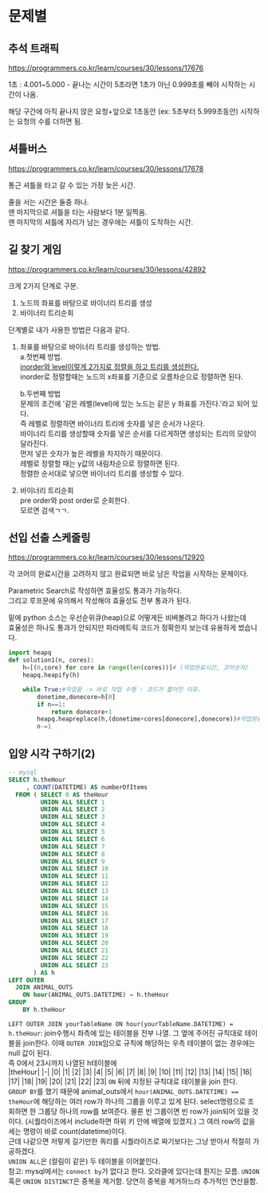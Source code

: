 # 문제별
## 추석 트래픽
https://programmers.co.kr/learn/courses/30/lessons/17676  

1초 : 4.001~5.000 - 끝나는 시간이 5초라면 1초가 아닌 0.999초를 빼야 시작하는 시간이 나옴.  

해당 구간에 아직 끝나지 않은 요청+앞으로 1초동안 (ex: 5초부터 5.999초동안) 시작하는 요청의 수를 더하면 됨.  

## 셔틀버스  
https://programmers.co.kr/learn/courses/30/lessons/17678  

통근 셔틀을 타고 갈 수 있는 가장 늦은 시간.  

줄을 서는 시간은 둘중 하나.  
맨 마지막으로 셔틀을 타는 사람보다 1분 일찍옴.  
맨 마지막의 셔틀에 자리가 남는 경우에는 셔틀이 도착하는 시간.  

## 길 찾기 게임  
https://programmers.co.kr/learn/courses/30/lessons/42892  

크게 2가지 단계로 구분.  
1. 노드의 좌표를 바탕으로 바이너리 트리를 생성  
2. 바이너리 트리순회  

단계별로 내가 사용한 방법은 다음과 같다.  
1. 좌표를 바탕으로 바이너리 트리를 생성하는 방법.  
    a.첫번째 방법.  
    [inorder와 level이렇게 2가지로 정렬을 하고 트리를 생성한다.](https://www.geeksforgeeks.org/construct-tree-inorder-level-order-traversals-set-2/)      
    inorder로 정렬할때는 노드의 x좌표를 기준으로 오름차순으로 정렬하면 된다.  

    b.두번째 방법  
    문제의 조건에 '같은 레벨(level)에 있는 노드는 같은 y 좌표를 가진다.'라고 되어 있다.  
    즉 레벨로 정렬하면 바이너리 트리에 숫자를 넣은 순서가 나온다.  
    바이너리 트리를 생성할때 숫자를 넣은 순서를 다르게하면 생성되는 트리의 모양이 달라진다.  
    먼저 넣은 숫자가 높은 레벨을 차지하기 때문이다.  
    레벨로 정렬할 때는 y값의 내림차순으로 정렬하면 된다.  
    정렬한 순서대로 넣으면 바이너리 트리를 생성할 수 있다.  
    
2. 바이너리 트리순회  
pre order와 post order로 순회한다.  
모르면 검색ㄱㄱ.  

## 선입 선출 스케줄링
https://programmers.co.kr/learn/courses/30/lessons/12920  

각 코어의 완료시간을 고려하지 않고 완료되면 바로 남은 작업을 시작하는 문제이다.  

Parametric Search로 작성하면 효율성도 통과가 가능하다.  
그리고 루프문에 유의해서 작성해야 효율성도 전부 통과가 된다.  

밑에 python 소스는 우선순위큐(heap)으로 어떻게든 비벼볼려고 하다가 나왔는데  
효율성은 하나도 통과가 안되지만 파라메트릭 코드가 정확한지 보는데 유용하게 썼습니다.  
```py
import heapq
def solution1(n, cores):
    h=[(0,core) for core in range(len(cores))]# (작업완료시간, 코어숫자)
    heapq.heapify(h)

    while True:#작업끝 -> 바로 작업 수행 : 코드가 짧아진 이유.
        donetime,donecore=h[0]
        if n==1:
            return donecore+1
        heapq.heapreplace(h,(donetime+cores[donecore],donecore))#작업완료시간과 코어순서로 정렬됨.
        n-=1
```

## 입양 시각 구하기(2)
```sql
-- mysql
SELECT h.theHour
     , COUNT(DATETIME) AS numberOfItems
  FROM ( SELECT 0 AS theHour
         UNION ALL SELECT 1
         UNION ALL SELECT 2
         UNION ALL SELECT 3
         UNION ALL SELECT 4
         UNION ALL SELECT 5
         UNION ALL SELECT 6
         UNION ALL SELECT 7
         UNION ALL SELECT 8
         UNION ALL SELECT 9
         UNION ALL SELECT 10
         UNION ALL SELECT 11
         UNION ALL SELECT 12
         UNION ALL SELECT 13
         UNION ALL SELECT 14
         UNION ALL SELECT 15
         UNION ALL SELECT 16
         UNION ALL SELECT 17
         UNION ALL SELECT 18
         UNION ALL SELECT 19
         UNION ALL SELECT 20
         UNION ALL SELECT 21
         UNION ALL SELECT 22
         UNION ALL SELECT 23
       ) AS h
LEFT OUTER
  JOIN ANIMAL_OUTS 
    ON hour(ANIMAL_OUTS.DATETIME) = h.theHour
GROUP
    BY h.theHour
```
`LEFT OUTER JOIN yourTableName ON hour(yourTableName.DATETIME) = h.theHour`: join수행시 좌측에 있는 테이블을 전부 나열. 그 옆에 주어진 규칙대로 테이블을 join한다. 이때 `OUTER JOIN`임으로 규칙에 해당하는 우측 테이블이 없는 경우에는 null 값이 된다.  
즉 0에서 23시까지 나열된 h테이블에  
|theHour|
|-|
|0|
|1|
|2|
|3|
|4|
|5|
|6|
|7|
|8|
|9|
|10|
|11|
|12|
|13|
|14|
|15|
|16|
|17|
|18|
|19|
|20|
|21|
|22|
|23|
`ON` 뒤에 지정된 규칙대로 테이블을 join 한다.  
`GROUP BY`를 했기 때문에 animal_outs에서 `hour(ANIMAL_OUTS.DATETIME) == theHour`에 해당하는 여러 row가 하나의 그룹을 이루고 있게 된다. select명령으로 조회하면 한 그룹당 하나의 row를 보여준다. 물론 빈 그룹이면 빈 row가 join되어 있을 것이다. (시퀄라이즈에서 include하면 하위 키 안에 배열에 있겠지.) 그 여러 row의 값을 세는 명령이 바로 count(datetime)이다.  
근데 나같으면 저렇게 길기만한 쿼리를 시퀄라이즈로 짜기보다는 그냥 받아서 적절히 가공하겠다.  
`UNION ALL`은 (컬림이 같은) 두 테이블을 이어붙인다.  
참고: mysql에서는 `connect by`가 없다고 한다. 오라클에 있다는데 뭔지는 모름. `UNION `혹은 `UNION DISTINCT`은 중복을 제거함. 당연히 중복을 제거하느라 추가적인 연산을함.  